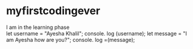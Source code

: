 # myfirstcodingever
I am in the learning phase
<br>
let username = "Ayesha Khalil";
console. log (username);
let message = "I am Ayesha how are you?";
console. log =(message);
